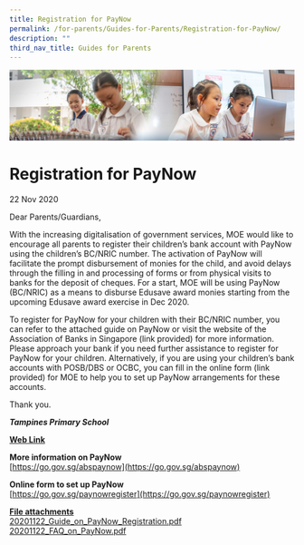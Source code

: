 ```yaml
---
title: Registration for PayNow
permalink: /for-parents/Guides-for-Parents/Registration-for-PayNow/
description: ""
third_nav_title: Guides for Parents
---
```

![](/images/ForParents.jpg)

Registration for PayNow
=======================

22 Nov 2020

  

Dear Parents/Guardians,

  

With the increasing digitalisation of government services, MOE would like to encourage all parents to register their children’s bank account with PayNow using the children’s BC/NRIC number. The activation of PayNow will facilitate the prompt disbursement of monies for the child, and avoid delays through the filling in and processing of forms or from physical visits to banks for the deposit of cheques. For a start, MOE will be using PayNow (BC/NRIC) as a means to disburse Edusave award monies starting from the upcoming Edusave award exercise in Dec 2020.

  

To register for PayNow for your children with their BC/NRIC number, you can refer to the attached guide on PayNow or visit the website of the Association of Banks in Singapore (link provided) for more information. Please approach your bank if you need further assistance to register for PayNow for your children. Alternatively, if you are using your children’s bank accounts with POSB/DBS or OCBC, you can fill in the online form (link provided) for MOE to help you to set up PayNow arrangements for these accounts.

  

Thank you.

  

<i><b>Tampines Primary School</b></i>


<u><b>Web Link</b></u>

  

<b>More information on PayNow</b> <br>
[https://go.gov.sg/abspaynow](https://go.gov.sg/abspaynow)

  

<b>Online form to set up PayNow</b> <br>
[https://go.gov.sg/paynowregister](https://go.gov.sg/paynowregister)

  

<u><b>File attachments</b></u> <br>
[20201122_Guide_on_PayNow_Registration.pdf](/files/Guide_on_PayNow_Registration.pdf) <br>
[20201122_FAQ_on_PayNow.pdf](/files/FAQ_on_PayNow.pdf)
